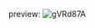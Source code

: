 preview:
![gVRd87A](https://github.com/user-attachments/assets/72a2ab9c-688d-49fd-9e57-b858e6b639d6)
